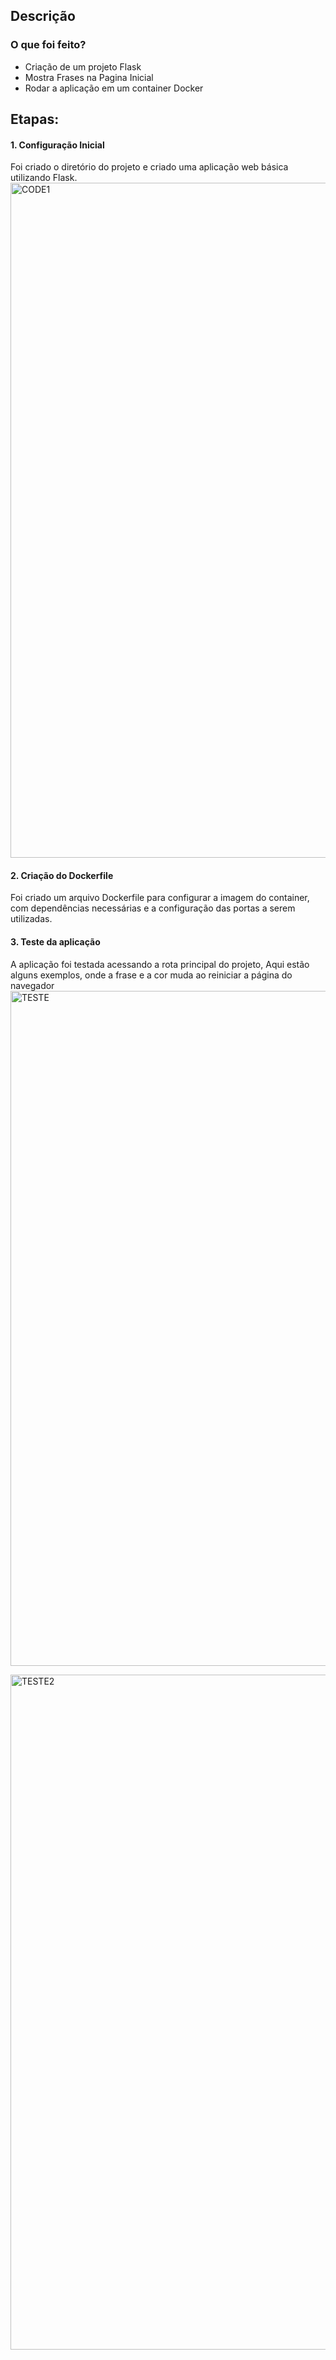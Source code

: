 ## Descrição

### O que foi feito?

- Criação de um projeto Flask
- Mostra Frases na Pagina Inicial
- Rodar a aplicação em um container Docker

## Etapas:

#### 1. Configuração Inicial

Foi criado o diretório do projeto e criado uma aplicação web básica utilizando Flask.
<img width="1080" alt="CODE1" src="/flask_frases_app/source/CODE1.png">

#### 2. Criação do Dockerfile

Foi criado um arquivo Dockerfile para configurar a imagem do container, com dependências necessárias e a configuração das portas a serem utilizadas.

#### 3. Teste da aplicação

A aplicação foi testada acessando a rota principal do projeto, Aqui estão alguns exemplos, onde a frase e a cor muda ao reiniciar a página do navegador
<img width="1080" alt="TESTE" src="/flask_frases_app/source/TESTE.PNG">

<img width="1080" alt="TESTE2" src="/flask_frases_app/source/TESTE2.PNG">

